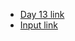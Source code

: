 - [Day 13 link](https://adventofcode.com/2021/day/13)
- [Input link](https://adventofcode.com/2021/day/13/input)
